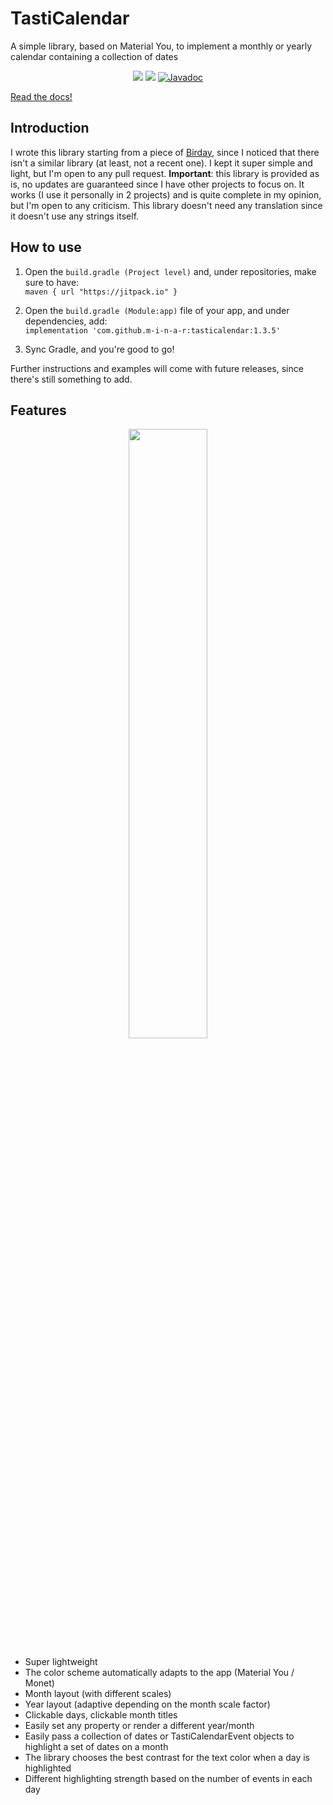 # TastiCalendar

A simple library, based on Material You, to implement a monthly or yearly calendar containing a collection of dates

<p align='center'>
  <a href='https://github.com/m-i-n-a-r/birday/blob/master/LICENSE.md'><img src='https://img.shields.io/badge/license-GPL 3-333333'/></a>
  <a href="https://jitpack.io/#m-i-n-a-r/tasticalendar"><img src="https://jitpack.io/v/m-i-n-a-r/tasticalendar.svg" /></a>
  <a href="https://m-i-n-a-r.github.io/tasticalendar/">
  <img alt="Javadoc" src="https://img.shields.io/badge/Read%20the%20documentation-7F52FF?logo=readthedocs&logoColor=white" />
  </a>
</p>

[Read the docs!](https://m-i-n-a-r.github.io/tasticalendar/)

## Introduction
I wrote this library starting from a piece of [Birday](https://www.github.com/m-i-n-a-r/birday), since I noticed that there isn't a similar library (at least, not a recent one). I kept it super simple and light, but I'm open to any pull request. 
**Important**: this library is provided as is, no updates are guaranteed since I have other projects to focus on. It works (I use it personally in 2 projects) and is quite complete in my opinion, but I'm open to any criticism. This library doesn't need any translation since it doesn't use any strings itself.

## How to use
1. Open the ```build.gradle (Project level)``` and, under repositories, make sure to have:\
```maven { url "https://jitpack.io" }```

2. Open the ```build.gradle (Module:app)``` file of your app, and under dependencies, add:\
``` implementation 'com.github.m-i-n-a-r:tasticalendar:1.3.5' ```

3. Sync Gradle, and you're good to go!

Further instructions and examples will come with future releases, since there's still something to add. 

## Features
<p align='center'>
  <img src='https://i.imgur.com/Zc0exjT.png' width='50%'/>
</p>

- Super lightweight
- The color scheme automatically adapts to the app (Material You / Monet)
- Month layout (with different scales)
- Year layout (adaptive depending on the month scale factor)
- Clickable days, clickable month titles
- Easily set any property or render a different year/month
- Easily pass a collection of dates or TastiCalendarEvent objects to highlight a set of dates on a month
- The library chooses the best contrast for the text color when a day is highlighted
- Different highlighting strength based on the number of events in each day
